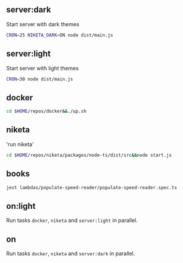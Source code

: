## server:dark

Start server with dark themes

```bash
CRON=25 NIKETA_DARK=ON node dist/main.js
```

## server:light

Start server with light themes

```bash
CRON=30 node dist/main.js
```

## docker

```bash
cd $HOME/repos/docker&&./up.sh
```

## niketa

'run niketa'

```bash
cd $HOME/repos/niketa/packages/node-ts/dist/src&&node start.js
```

## books

```bash
jest lambdas/populate-speed-reader/populate-speed-reader.spec.ts
```

## on:light

Run tasks `docker`, `niketa` and `server:light` in parallel.

## on

Run tasks `docker`, `niketa` and `server:dark` in parallel.